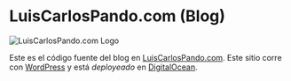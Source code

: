 # LuisCarlosPando.com (Blog)

![LuisCarlosPando.com Logo](https://luiscarlospando.com/assets/images/logo.png)

Este es el código fuente del blog en [LuisCarlosPando.com][1]. Este sitio corre con [WordPress][2] y está *deployeado* en [DigitalOcean][3].

[1]: https://luiscarlospando.com
[2]: http://wordpress.org/
[3]: https://m.do.co/c/03bd95f889e7